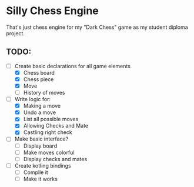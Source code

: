 # Silly Chess Engine

That's just chess engine for my "Dark Chess" game as my student diploma project.

## TODO:
 - [ ] Create basic declarations for all game elements
   - [X] Chess board
   - [X] Chess piece
   - [X] Move
   - [ ] History of moves
 - [ ] Write logic for:
   - [X] Making a move
   - [X] Undo a move
   - [X] List all possible moves
   - [X] Allowing Checks and Mate
   - [X] Castling right check
 - [ ] Make basic interface?
   - [ ] Display board
   - [ ] Make moves colorful
   - [ ] Display checks and mates
 - [ ] Create kotling bindings
   - [ ] Compile it
   - [ ] Make it works
